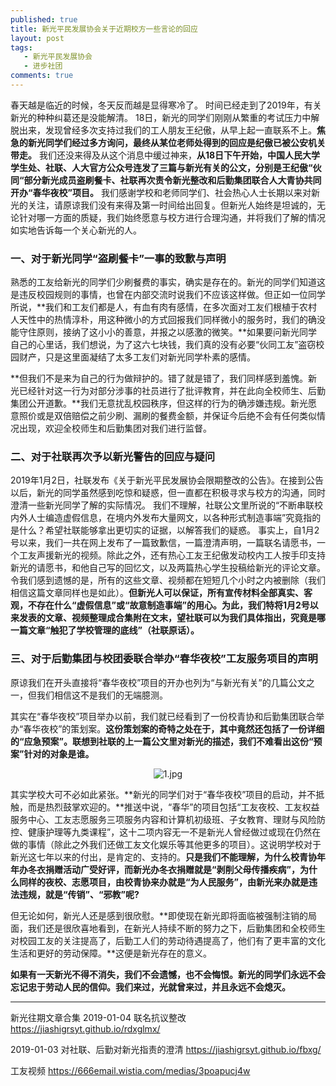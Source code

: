 ```yaml
---
published: true
title: 新光平民发展协会关于近期校方一些言论的回应 
layout: post
tags:
   - 新光平民发展协会
   - 进步社团
comments: true
---
```


春天越是临近的时候，冬天反而越是显得寒冷了。 
时间已经走到了2019年，有关新光的种种纠葛还是没能解清。 
18日，新光的同学们刚刚从繁重的考试压力中解脱出来，发现曾经多次支持过我们的工人朋友王纪傲，从早上起一直联系不上。**焦急的新光同学们经过多方询问，最终从某位老师处得到的回应是纪傲已被公安机关带走。**
我们还没来得及从这个消息中缓过神来，**从18日下午开始，中国人民大学学生处、社联、人大官方公众号连发了三篇与新光有关的公文，分别是王纪傲“伙同“部分新光成员盗刷餐卡、社联再次责令新光整改和后勤集团联合人大青协共同开办“春华夜校”项目。**
我们感谢学校和老师同学们、社会热心人士长期以来对新光的关注，请原谅我们没有来得及第一时间给出回复。但新光人始终是坦诚的，无论针对哪一方面的质疑，我们始终愿意与校方进行合理沟通，并将我们了解的情况如实地告诉每一个关心新光的人。 

### 一、对于新光同学“盗刷餐卡”一事的致歉与声明 

熟悉的工友给新光的同学们少刷餐费的事实，确实是存在的。新光的同学们知道这是违反校园规则的事情，也曾在内部交流时说我们不应该这样做。但正如一位同学所说，**我们和工友们都是人，有血有肉有感情，在多次面对工友们根植于农村人天性中的热情淳朴，用这种微小的方式回报我们同样微小的服务时，我们的确没能守住原则，接纳了这小小的善意，并报之以感激的微笑。**如果要问新光同学自己的心里话，我们想说，为了这六七块钱，我们真的没有必要“伙同工友”盗窃校园财产，只是这里面凝结了太多工友们对新光同学朴素的感情。 

**但我们不是来为自己的行为做辩护的。错了就是错了，我们同样感到羞愧。新光已经针对这一行为对部分涉事的社员进行了批评教育，并在此向全校师生、后勤集团公开道歉。**我们无意扰乱校园秩序，但这样的行为的确涉嫌违规。新光愿意照价或是双倍赔偿之前少刷、漏刷的餐费金额，并保证今后绝不会有任何类似情况出现，欢迎全校师生和后勤集团对我们进行监督。 

### 二、对于社联再次予以新光警告的回应与疑问 

2019年1月2日，社联发布《关于新光平民发展协会限期整改的公告》。在接到公告以后，新光的同学虽然感到吃惊和疑惑，但一直都在积极寻求与校方的沟通，同时澄清一些新光同学了解的实际情况。 
我们不理解，社联公文里所说的“不断串联校内外人士编造虚假信息，在境内外发布大量网文，以各种形式制造事端”究竟指的是什么？希望社联能够拿出更切实的证据，以解答我们的疑惑。 
事实上，自1月2号以来，我们一共在网上发布了一篇致歉信，一篇澄清声明，一篇联名请愿书，一个工友声援新光的视频。除此之外，还有热心工友王纪傲发动校内工人按手印支持新光的请愿书，和他自己写的回忆文，以及两篇热心学生投稿给新光的评论文章。令我们感到遗憾的是，所有的这些文章、视频都在短短几个小时之内被删除（我们相信这篇文章同样也是如此）。**但新光人可以保证，所有宣传材料全部真实、客观，不存在什么“虚假信息”或“故意制造事端”的用心。为此，我们特将1月2号以来发表的文章、视频整理成合集附在文末，望社联可以为我们具体指出，究竟是哪一篇文章“触犯了学校管理的底线”（社联原话）。**

### 三、对于后勤集团与校团委联合举办“春华夜校”工友服务项目的声明 

原谅我们在开头直接将“春华夜校”项目的开办也列为“与新光有关”的几篇公文之一，但我们相信这不是我们的无端臆测。 

其实在“春华夜校”项目举办以前，我们就已经看到了一份校青协和后勤集团联合举办“春华夜校”的策划案。**这份策划案的奇特之处在于，其中竟然还包括了一份详细的“应急预案”。联想到社联的上一篇公文里对新光的描述，我们不难看出这份“预案”针对的对象是谁。**

<p align="center"><img src="https://i.loli.net/2019/01/19/5c43151c74b87.png" alt="1.jpg" title="1.jpg" /></p> 

其实学校大可不必如此紧张。**新光的同学们对于“春华夜校”项目的启动，并不抵触，而是热烈鼓掌欢迎的。**推送中说，“春华”的项目包括“工友夜校、工友权益服务中心、工友志愿服务三项服务内容和计算机初级班、子女教育、理财与风险防控、健康护理等九类课程”，这十二项内容无一不是新光人曾经做过或现在仍然在做的事情（除此之外我们还做工友文化娱乐等其他更多的项目）。这说明学校对于新光这七年以来的付出，是肯定的、支持的。**只是我们不能理解，为什么校青协年年办冬衣捐赠活动广受好评，而新光办冬衣捐赠就是“剥削父母传播疾病”，为什么同样的夜校、志愿项目，由校青协来办就是“为人民服务”，由新光来办就是违法违规，就是“传销”、“邪教”呢?**

但无论如何，新光人还是感到很欣慰。**即使现在新光即将面临被强制注销的局面，我们还是很欣喜地看到，在新光人持续不断的努力之下，后勤集团和全校师生对校园工友的关注提高了，后勤工人们的劳动待遇提高了，他们有了更丰富的文化生活和更好的劳动保障。**这便是新光存在的意义。 

**如果有一天新光不得不消失，我们不会遗憾，也不会悔恨。新光的同学们永远不会忘记忠于劳动人民的信仰。我们来过，光就曾来过，并且永远不会熄灭。**

---

新光往期文章合集
2019-01-04  联名抗议整改
https://jiashigrsyt.github.io/rdxglmx/

2019-01-03  对社联、后勤对新光指责的澄清
https://jiashigrsyt.github.io/fbxg/

工友视频
https://666email.wistia.com/medias/3poapucj4w

